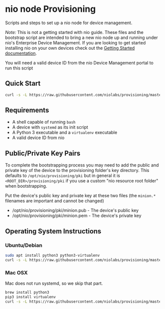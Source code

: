 # nio node Provisioning

Scripts and steps to set up a nio node for device management.

*Note:* This is not a getting started with nio guide. These files and the bootstrap script are intended to bring a new nio node up and running under nio's Enterprise Device Management. If you are looking to get started installing nio on your own devices check out the [Getting Started documentation](https://docs.n.io/installation/nio/).

You will need a valid device ID from the nio Device Management portal to run this script

## Quick Start
```bash
curl -s -L https://raw.githubusercontent.com/niolabs/provisioning/master/bootstrap.sh | bash
```

## Requirements
 - A shell capable of running `bash`
 - A device with `systemd` as its init script
 - A Python 3 executable and a `virtualenv` executable
 - A valid device ID from nio

## Public/Private Key Pairs

To complete the bootstrapping process you may need to add the public and private key of the device to the provisioning folder's key directory. This defaults to `/opt/nio/provisioning/pki` but in general it is `<ROOT_DIR>/provisioning/pki` if you use a custom "nio resource root folder" when bootstrapping.

Put the device's public key and private key at these two files (the `minion.*` filenames are important and cannot be changed)
 * /opt/nio/provisioning/pki/minion.pub - The device's public key
 * /opt/nio/provisioning/pki/minion.pem - The device's private key

## Operating System Instructions

### Ubuntu/Debian
```bash
sudo apt install python3 python3-virtualenv
curl -s -L https://raw.githubusercontent.com/niolabs/provisioning/master/bootstrap.sh | bash
```

### Mac OSX
Mac does not run systemd, so we skip that part.
```bash
brew install python3
pip3 install virtualenv
curl -s -L https://raw.githubusercontent.com/niolabs/provisioning/master/bootstrap.sh | BS_SKIP_SYSTEMD=1 bash
```
